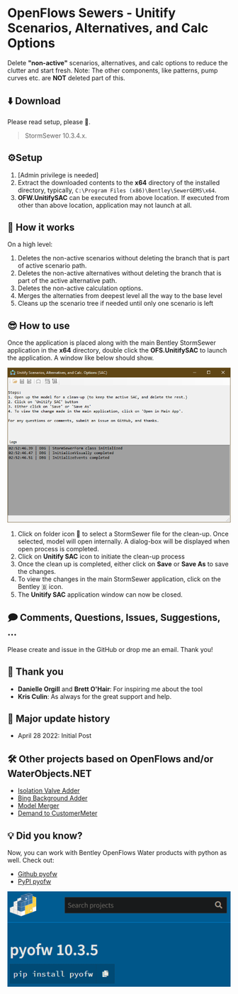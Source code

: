# OpenFlows Sewers - Unitify Scenarios, Alternatives, and Calc Options

Delete **"non-active"** scenarios, alternatives, and calc options to reduce the clutter and start fresh. Note: The other components, like patterns, pump curves etc. are **NOT** deleted part of this.

## ⬇️ Download

Please read setup, please 🙏.
> StormSewer 10.3.4.x.

## ⚙️Setup

1. [Admin privilege is needed]
2. Extract the downloaded contents to the **x64** directory of the installed directory, typically, `C:\Program Files (x86)\Bentley\SewerGEMS\x64`.
3. **OFW.UnitifySAC** can be executed from above location. If executed from other than above location, application may not launch at all.

## 🔨 How it works

On a high level:

1. Deletes the non-active scenarios without deleting the branch that is part of active scenario path.
2. Deletes the non-active alternatives without deleting the branch that is part of the active alternative path.
3. Deletes the non-active calculation options.
4. Merges the alternaties from deepest level all the way to the base level
5. Cleans up the scenario tree if needed until only one scenario is left

## 😎 How to use

Once the application is placed along with the main Bentley StormSewer application in the **x64** directory, double click the **OFS.UnitifySAC** to launch the application. A window like below should show.

![MainApplicationWindow](Images\MainAppWindow.png)

1. Click on folder icon 📁 to select a StormSewer file for the clean-up. Once selected, model will open internally. A dialog-box will be displayed when open process is completed.
2. Click on **Unitify SAC** icon to initiate the clean-up process
3. Once the clean up is completed, either click on **Save** or **Save As** to save the changes.
4. To view the changes in the main StormSewer application, click on the Bentley 🇧 icon.
5. The **Unitify SAC** application window can now be closed.

## 🗩 Comments, Questions, Issues, Suggestions, ...

Please create and issue in the GitHub or drop me an email. Thank you!

## 🙏 Thank you

* **Danielle Orgill** and **Brett O'Hair**: For inspiring me about the tool
* **Kris Culin**: As always for the great support and help.

## 📜   Major update history

* April 28 2022: Initial Post

## 🛠️ Other projects based on OpenFlows and/or WaterObjects.NET

* [Isolation Valve Adder](https://github.com/worthapenny/OpenFlows-Water--IsolationValveAdder)
* [Bing Background Adder](https://github.com/worthapenny/OpenFlows-Water--BingBackground)
* [Model Merger](https://github.com/worthapenny/OpenFlows-Water--ModelMerger)
* [Demand to CustomerMeter](https://github.com/worthapenny/OpenFlows-Water--DemandToCustomerMeter)

## 💡 Did you know?

Now, you can work with Bentley OpenFlows Water products with python as well. Check out:

* [Github pyofw](https://github.com/worthapenny/pyofw)
* [PyPI pyofw](https://pypi.org/project/pyofw/)

![pypi-image](https://github.com/worthapenny/OpenFlows-Water--ModelMerger/blob/main/images/pypi_pyofw.png "pyOFW module on pypi.org")